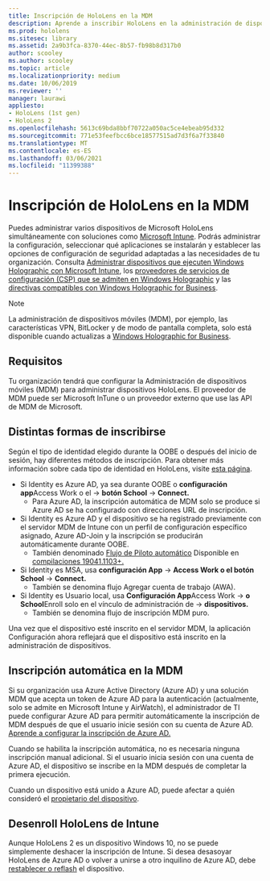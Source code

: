 ```yaml
---
title: Inscripción de HoloLens en la MDM
description: Aprende a inscribir HoloLens en la administración de dispositivos móviles (MDM) para facilitar la administración de varios dispositivos.
ms.prod: hololens
ms.sitesec: library
ms.assetid: 2a9b3fca-8370-44ec-8b57-fb98b8d317b0
author: scooley
ms.author: scooley
ms.topic: article
ms.localizationpriority: medium
ms.date: 10/06/2019
ms.reviewer: ''
manager: laurawi
appliesto:
- HoloLens (1st gen)
- HoloLens 2
ms.openlocfilehash: 5613c69bda8bbf70722a050ac5ce4ebeab95d332
ms.sourcegitcommit: 771e53feefbcc6bce18577515ad7d3f6a7f33840
ms.translationtype: MT
ms.contentlocale: es-ES
ms.lasthandoff: 03/06/2021
ms.locfileid: "11399388"
---
```

# <a name="enroll-hololens-in-mdm"></a>Inscripción de HoloLens en la MDM

Puedes administrar varios dispositivos de Microsoft HoloLens simultáneamente con soluciones como [Microsoft Intune](https://docs.microsoft.com/intune/windows-holographic-for-business). Podrás administrar la configuración, seleccionar qué aplicaciones se instalarán y establecer las opciones de configuración de seguridad adaptadas a las necesidades de tu organización. Consulta [Administrar dispositivos que ejecuten Windows Holographic con Microsoft Intune](https://docs.microsoft.com/intune/windows-holographic-for-business), los [proveedores de servicios de configuración (CSP) que se admiten en Windows Holographic](https://msdn.microsoft.com/windows/hardware/commercialize/customize/mdm/configuration-service-provider-reference#hololens) y las [directivas compatibles con Windows Holographic for Business](https://msdn.microsoft.com/windows/hardware/commercialize/customize/mdm/policy-configuration-service-provider#hololenspolicies).

> [!NOTE]
> La administración de dispositivos móviles (MDM), por ejemplo, las características VPN, BitLocker y de modo de pantalla completa, solo está disponible cuando actualizas a [Windows Holographic for Business](hololens1-upgrade-enterprise.md).

## <a name="requirements"></a>Requisitos

 Tu organización tendrá que configurar la Administración de dispositivos móviles (MDM) para administrar dispositivos HoloLens. El proveedor de MDM puede ser Microsoft InTune o un proveedor externo que use las API de MDM de Microsoft.
 
## <a name="different-ways-to-enroll"></a>Distintas formas de inscribirse

Según el tipo de identidad elegido durante la OOBE o después del inicio de sesión, hay diferentes métodos de inscripción. Para obtener más información sobre cada tipo de identidad en HoloLens, visite [esta página](hololens-identity.md).

- Si Identity es Azure AD, ya sea durante OOBE o **configuración app**Access Work o el  ->  **botón School**  ->  **Connect.**
    - Para Azure AD, la inscripción automática de MDM solo se produce si Azure AD se ha configurado con direcciones URL de inscripción.
- Si Identity es Azure AD y el dispositivo se ha registrado previamente con el servidor MDM de Intune con un perfil de configuración específico asignado, Azure AD-Join y la inscripción se producirán automáticamente durante OOBE.
    - También denominado [Flujo de Piloto automático](hololens2-autopilot.md) Disponible en [compilaciones 19041.1103+.](hololens-release-notes.md#windows-holographic-version-2004)
- Si Identity es MSA, usa **configuración App**  ->  **Access Work o el botón School**  ->  **Connect.**
    - También se denomina flujo Agregar cuenta de trabajo (AWA).
- Si Identity es Usuario local, usa **Configuración App**Access Work  ->  **o School**Enroll solo en el vínculo de administración de  ->  **dispositivos.**
    - También se denomina flujo de inscripción MDM puro.

Una vez que el dispositivo esté inscrito en el servidor MDM, la aplicación Configuración ahora reflejará que el dispositivo está inscrito en la administración de dispositivos.

## <a name="auto-enrollment-in-mdm"></a>Inscripción automática en la MDM

Si su organización usa Azure Active Directory (Azure AD) y una solución MDM que acepta un token de Azure AD para la autenticación (actualmente, solo se admite en Microsoft Intune y AirWatch), el administrador de TI puede configurar Azure AD para permitir automáticamente la inscripción de MDM después de que el usuario inicie sesión con su cuenta de Azure AD. [Aprende a configurar la inscripción de Azure AD.](https://docs.microsoft.com/mem/intune/enrollment/windows-enroll#enable-windows-10-automatic-enrollment)

Cuando se habilita la inscripción automática, no es necesaria ninguna inscripción manual adicional. Si el usuario inicia sesión con una cuenta de Azure AD, el dispositivo se inscribe en la MDM después de completar la primera ejecución.

Cuando un dispositivo está unido a Azure AD, puede afectar a quién consideró el [propietario del dispositivo](security-adminless-os.md#device-owner).

## <a name="unenroll-hololens-from-intune"></a>Desenroll HoloLens de Intune

Aunque HoloLens 2 es un dispositivo Windows 10, no se puede simplemente deshacer la inscripción de Intune. Si desea desasoyar HoloLens de Azure AD o volver a unirse a otro inquilino de Azure AD, debe [restablecer o reflash](https://docs.microsoft.com/hololens/hololens-recovery#reset-the-device) el dispositivo.